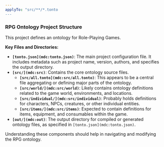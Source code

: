 ```yaml
---
applyTo: "src/**/*.tonto
---
```

### RPG Ontology Project Structure

This project defines an ontology for Role-Playing Games.

**Key Files and Directories:**

*   **`[tonto.json](mdc:tonto.json)`**: The main project configuration file. It includes metadata such as project name, version, authors, and specifies the output directory.
*   **`[src/](mdc:src)`**: Contains the core ontology source files.
    *   **`[src/all.tonto](mdc:src/all.tonto)`**: This appears to be a central file aggregating or defining major parts of the ontology.
    *   **`[src/world/](mdc:src/world)`**: Likely contains ontology definitions related to the game world, environments, and locations.
    *   **`[src/individual/](mdc:src/individual)`**: Probably holds definitions for characters, NPCs, creatures, or other individual entities.
    *   **`[src/items/](mdc:src/items)`**: Expected to contain definitions for items, equipment, and consumables within the game.
*   **`[out/](mdc:out)`**: The output directory for compiled or generated ontology files, as specified in `[tonto.json](mdc:tonto.json)`.

Understanding these components should help in navigating and modifying the RPG ontology.

